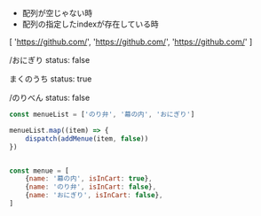 - 配列が空じゃない時
- 配列の指定したindexが存在している時

[
    'https://github.com/',
    'https://github.com/',
    'https://github.com/'
]



/おにぎり
    status: false

まくのうち
    status: true

/のりべん
    status: false



```javascript
const menueList = ['のり弁', '幕の内', 'おにぎり']

menueList.map((item) => {
    dispatch(addMenue(item, false))
})


const menue = [
    {name: '幕の内', isInCart: true},
    {name: 'のり弁', isInCart: false},
    {name: 'おにぎり', isInCart: false},
]

```